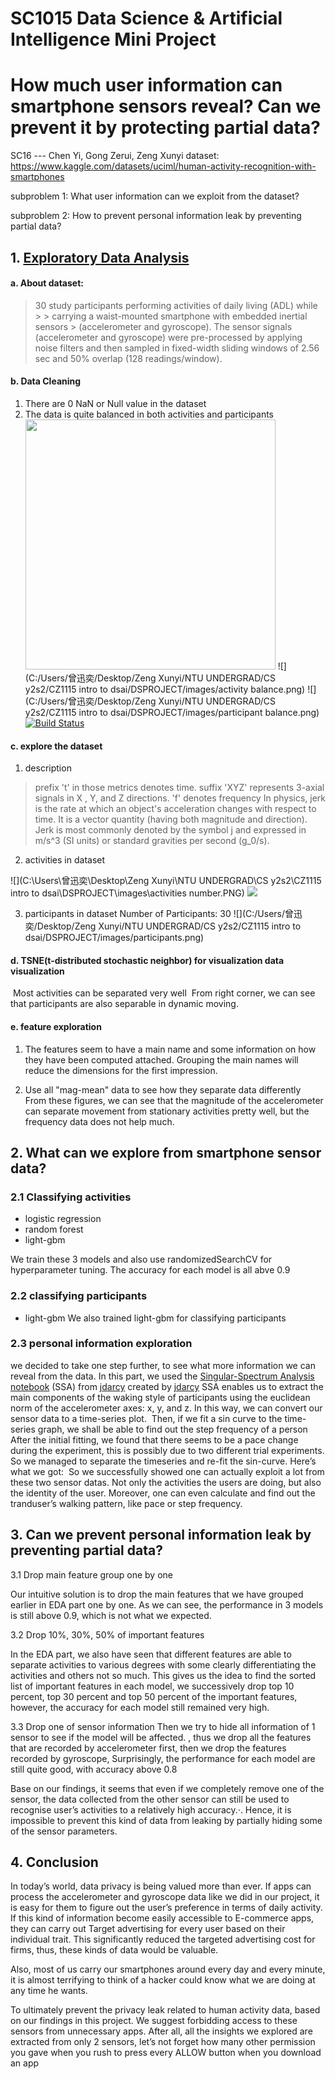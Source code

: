 # SC1015 Data Science & Artificial Intelligence Mini Project
# How much user information can smartphone sensors reveal? Can we prevent it by protecting partial data?
SC16 --- Chen Yi, Gong Zerui, Zeng Xunyi
dataset: https://www.kaggle.com/datasets/uciml/human-activity-recognition-with-smartphones

subproblem 1: What user information can we exploit from the dataset?

subproblem 2: How to prevent personal information leak by preventing partial data?

## 1. [Exploratory Data Analysis]()
#### a. About dataset:
> 30 study participants performing activities of daily living (ADL) while > > carrying a waist-mounted smartphone with embedded inertial sensors > (accelerometer and gyroscope). The sensor signals (accelerometer and gyroscope) were pre-processed by applying noise filters and then sampled in fixed-width sliding windows of 2.56 sec and 50% overlap (128 readings/window).

#### b. Data Cleaning
1. There are 0 NaN or Null value in the dataset
2. The data is quite balanced in both activities and participants
   <img src="C:/Users/曾迅奕/Desktop/Zeng Xunyi/NTU UNDERGRAD/CS y2s2/CZ1115 intro to dsai/DSPROJECT/images/activity balance.png" width="400"/>
![](C:/Users/曾迅奕/Desktop/Zeng Xunyi/NTU UNDERGRAD/CS y2s2/CZ1115 intro to dsai/DSPROJECT/images/activity balance.png)
![](C:/Users/曾迅奕/Desktop/Zeng Xunyi/NTU UNDERGRAD/CS y2s2/CZ1115 intro to dsai/DSPROJECT/images/participant balance.png)
[![Build Status](https://travis-ci.org/joemccann/dillinger.svg?branch=master)](https://travis-ci.org/joemccann/dillinger)

#### c. explore the dataset
1. description
> prefix 't' in those metrics denotes time.
> suffix 'XYZ' represents 3-axial signals in X , Y, and Z directions.
> 'f' denotes frequency
> In physics, jerk is the rate at which an object's acceleration changes with respect to time. It is a vector quantity (having both magnitude and direction). Jerk is most commonly denoted by the symbol j and expressed in m/s^3 (SI units) or standard gravities per second (g_0/s).

2. activities in dataset

![](C:\Users\曾迅奕\Desktop\Zeng Xunyi\NTU UNDERGRAD\CS y2s2\CZ1115 intro to dsai\DSPROJECT\images\activities number.PNG)
![](C:/Users/曾迅奕/AppData/Local/Temp/download.png)

3. participants in dataset
   Number of Participants: 30
   ![](C:/Users/曾迅奕/Desktop/Zeng Xunyi/NTU UNDERGRAD/CS y2s2/CZ1115 intro to dsai/DSPROJECT/images/participants.png)

#### d. TSNE(t-distributed stochastic neighbor) for visualization data visualization
![]()
Most activities can be separated very well
![]()
From right corner, we can see that participants are also separable in dynamic moving.
#### e. feature exploration
1. The features seem to have a main name and some information on how they have been computed attached. Grouping the main names will reduce the dimensions for the first impression.
![]()

2. Use all "mag-mean" data to see how they separate data differently
![]()
   From these figures, we can see that the magnitude of the accelerometer can separate movement from stationary activities pretty well, but the frequency data does not help much.

## 2. What can we explore from smartphone sensor data?
### 2.1 Classifying activities

- logistic regression
- random forest
- light-gbm

We train these 3 models and also use randomizedSearchCV for hyperparameter tuning. The accuracy for each model is all abve 0.9

### 2.2 classifying participants

- light-gbm
We also trained light-gbm for classifying participants

### 2.3 personal information exploration

we decided to take one step further, to see what more information we can reveal from the data. 
In this part, we used the [Singular-Spectrum Analysis notebook](https://www.kaggle.com/jdarcy/introducing-ssa-for-time-series-decomposition) (SSA) from [jdarcy](https://www.kaggle.com/jdarcy) created by [jdarcy](https://www.kaggle.com/jdarcy) 
SSA enables us to extract the main components of the waking style of participants using the euclidean norm of the accelerometer axes: x, y, and z.  In this way, we can convert our sensor data to a time-series plot.
![]()
Then, if we fit a sin curve to the time-series graph, we shall be able to find out the step frequency of a person
![]()
After the initial fitting, we found that there seems to be a pace change during the experiment, this is possibly due to two different trial experiments. So we managed to separate the timeseries and re-fit the sin-curve. Here’s what we got:
![]()
So we successfully showed one can actually exploit a lot from these two sensor datas. Not only the activities the users are doing, but also the identity of the user. Moreover, one can even calculate and find out the tranduser’s walking pattern, like pace or step frequency.


## 3. Can we prevent personal information leak by preventing partial data?

3.1 Drop main feature group one by one

Our intuitive solution is to drop the main features that we have grouped earlier in EDA part one by one. As we can see, the performance in 3 models is still above 0.9, which is not what we expected.
![]()

3.2 Drop 10%, 30%, 50% of important features

In the EDA part, we also have seen that different features are able to separate activities to various degrees with some clearly differentiating the activities and others not so much.
This gives us the idea to find the sorted list of important features in each model, we successively drop  top 10 percent, top 30 percent and top 50 percent of the important features, however, the accuracy for each model still remained very high.
![]()

3.3 Drop one of sensor information
Then we try to hide all information of 1 sensor to see if the model will be affected.
, thus we drop all the features that are recorded by accelerometer  first, then we drop the features recorded by gyroscope, Surprisingly, the performance for each model are still quite good, with accuracy above 0.8
![]()

Base on our findings, it seems that even if we completely remove one of the sensor, the data collected from the other sensor can still be used to recognise user’s activities to a relatively high accuracy.·. Hence, it is impossible to prevent this kind of data from leaking by partially hiding some of the sensor parameters.

## 4. Conclusion
In today’s world, data privacy is being valued more than ever. If apps can process the accelerometer and gyroscope data like we did in our project, it is easy for them to figure out the user’s preference in terms of daily activity. If this kind of information become easily accessible to E-commerce apps, they can carry out Target advertising for every user based on their individual trait. This significantly reduced the targeted advertising cost for firms, thus, these kinds of data would be valuable.

Also, most of us carry our smartphones around every day and every minute, it is almost terrifying to think of a hacker could know what we are doing at any time he wants.

To ultimately prevent the privacy leak related to human activity data, based on our findings in this project. We suggest forbidding access to these sensors from unnecessary apps. After all, all the insights we explored are extracted from only 2 sensors, let’s not forget how many other permission you gave when you rush to press every ALLOW button when you download an app

